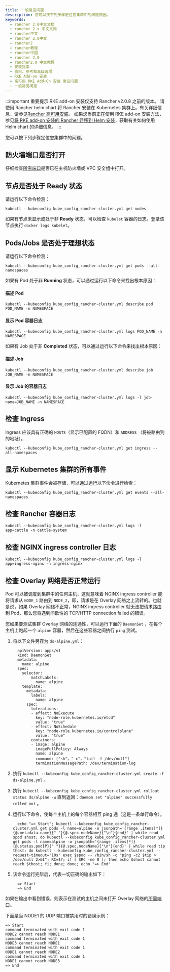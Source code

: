 ```yaml
---
title: 一般常见问题
description: 您可以按下列步骤定位您集群中的问题原因。
keywords:
  - rancher 2.0中文文档
  - rancher 2.x 中文文档
  - rancher中文
  - rancher 2.0中文
  - rancher2
  - rancher教程
  - rancher中国
  - rancher 2.0
  - rancher2.0 中文教程
  - 安装指南
  - 资料、参考和高级选项
  - RKE Add-on 安装
  - 高可用 RKE Add-On 安装 常见问题
  - 一般常见问题
---
```


:::important 重要提示
RKE add-on 安装仅支持 Rancher v2.0.8 之前的版本。
请使用 Rancher helm chart 将 Rancher 安装在 Kubernetes 集群上。有关详细信息，请参见[Rancher 高可用安装](/docs/rancher2/installation_new/install-rancher-on-k8s/_index)。
如果您当前正在使用 RKE add-on 安装方法，参见[将 RKE add-on 安装的 Rancher 迁移到 Helm 安装](/docs/rancher2/installation_new/install-rancher-on-k8s/upgrades/migrating-from-rke-add-on/_index)，获取有关如何使用 Helm chart 的详细信息。
:::

您可以按下列步骤定位您集群中的问题。

## 防火墙端口是否打开

仔细检查[所需端口](/docs/rancher2/cluster-provisioning/node-requirements/_index)是否已在主机防火墙或 VPC 安全组中打开。

## 节点是否处于 Ready 状态

请运行以下命令检测：

```
kubectl --kubeconfig kube_config_rancher-cluster.yml get nodes
```

如果有节点未显示或处于非 **Ready** 状态，可以检查 `kubelet` 容器的日志。登录该节点执行 `docker logs kubelet`。

## Pods/Jobs 是否处于理想状态

请运行以下命令检测：

```
kubectl --kubeconfig kube_config_rancher-cluster.yml get pods --all-namespaces
```

如果有 Pod 处于非 **Running** 状态，可以通过运行以下命令来找出根本原因：

#### 描述 Pod

```
kubectl --kubeconfig kube_config_rancher-cluster.yml describe pod POD_NAME -n NAMESPACE
```

#### 显示 Pod 容器日志

```
kubectl --kubeconfig kube_config_rancher-cluster.yml logs POD_NAME -n NAMESPACE
```

如果有 Job 处于非 **Completed** 状态，可以通过运行以下命令来找出根本原因：

#### 描述 Job

```
kubectl --kubeconfig kube_config_rancher-cluster.yml describe job JOB_NAME -n NAMESPACE
```

#### 显示 Job 的容器日志

```
kubectl --kubeconfig kube_config_rancher-cluster.yml logs -l job-name=JOB_NAME -n NAMESPACE
```

## 检查 Ingress

Ingress 应该具有正确的 `HOSTS`（显示已配置的 FQDN）和 `ADDRESS` （将被路由到的地址）。

```
kubectl --kubeconfig kube_config_rancher-cluster.yml get ingress --all-namespaces
```

## 显示 Kubernetes 集群的所有事件

Kubernetes 集群事件会被存储，可以通过运行以下命令进行检索：

```
kubectl --kubeconfig kube_config_rancher-cluster.yml get events --all-namespaces
```

## 检查 Rancher 容器日志

```
kubectl --kubeconfig kube_config_rancher-cluster.yml logs -l app=cattle -n cattle-system
```

## 检查 NGINX ingress controller 日志

```
kubectl --kubeconfig kube_config_rancher-cluster.yml logs -l app=ingress-nginx -n ingress-nginx
```

## 检查 Overlay 网络是否正常运行

Pod 可以被调度到集群中的任何主机，这就意味着 NGINX ingress controller 能将请求从 `NODE_1` 路由到 `NODE_2`，即，请求是在 Overlay 网络之上流转的。也就是说，如果 Overlay 网络不正常，NGINX ingress controller 就无法把请求路由到 Pod，那么您将遇到间歇性的 TCP/HTTP connection failed 的错误。

您如果要测试集群 Overlay 网络的连通性，可以运行下面的 `DaemonSet` ，在每个主机上跑起一个 `alpine` 容器，然后在这些容器之间执行 `ping` 测试。

1. 将以下文件另存为 `ds-alpine.yml`：

   ```
     apiVersion: apps/v1
     kind: DaemonSet
     metadata:
       name: alpine
     spec:
       selector:
           matchLabels:
             name: alpine
       template:
         metadata:
           labels:
             name: alpine
         spec:
           tolerations:
           - effect: NoExecute
             key: "node-role.kubernetes.io/etcd"
             value: "true"
           - effect: NoSchedule
             key: "node-role.kubernetes.io/controlplane"
             value: "true"
           containers:
           - image: alpine
             imagePullPolicy: Always
             name: alpine
             command: ["sh"，"-c"，"tail -f /dev/null"]
             terminationMessagePath: /dev/termination-log
   ```

1. 执行 `kubectl --kubeconfig kube_config_rancher-cluster.yml create -f ds-alpine.yml` 。

1. 执行 `kubectl --kubeconfig kube_config_rancher-cluster.yml rollout status ds/alpine -w` 直到返回：`daemon set "alpine" successfully rolled out` 。

1. 运行以下命令，使每个主机上的每个容器相互 ping 通（这是一条单行命令）。

   ```
     echo "=> Start"; kubectl --kubeconfig kube_config_rancher-cluster.yml get pods -l name=alpine -o jsonpath='{range .items[*]}{@.metadata.name}{" "}{@.spec.nodeName}{"\n"}{end}' | while read spod shost; do kubectl --kubeconfig kube_config_rancher-cluster.yml get pods -l name=alpine -o jsonpath='{range .items[*]}{@.status.podIP}{" "}{@.spec.nodeName}{"\n"}{end}' | while read tip thost; do kubectl --kubeconfig kube_config_rancher-cluster.yml --request-timeout='10s' exec $spod -- /bin/sh -c "ping -c2 $tip > /dev/null 2>&1"; RC=$?; if [ $RC -ne 0 ]; then echo $shost cannot reach $thost; fi; done; done; echo "=> End"
   ```

1. 该命令运行完毕后，代表一切正确的输出如下：

   ```
     => Start
     => End
   ```

如果在输出中看到错误，则表示在测试的主机之间未打开 Overlay 网络的[所需端口](/docs/rancher2/cluster-provisioning/node-requirements/_index)。

下面是当 NODE1 的 UDP 端口被禁用时的错误示例：

```
=> Start
command terminated with exit code 1
NODE2 cannot reach NODE1
command terminated with exit code 1
NODE3 cannot reach NODE1
command terminated with exit code 1
NODE1 cannot reach NODE2
command terminated with exit code 1
NODE1 cannot reach NODE3
=> End
```
